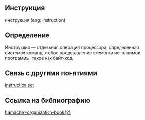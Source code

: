 ## Инструкция 
инструкция (eng: instruction) 

## Определение
Инструкция  —   отдельная операция процессора, определённая системой команд, любое представление элемента исполнимой программы, такое как байт-код.
## Связь с другими понятиями

[instruction set](https://github.com/vernikkkkkkkkkkkkkkkkkkk/concept/blob/main/virtual%20machines/instruction%20set/instruction%20set.md)

## Cсылка на библиографию

[hamacher-organization-book{2}](https://github.com/vernikkkkkkkkkkkkkkkkkkk/concept/blob/main/bibliography/instruction%20set/hamacher-organization-book%7B2%7D.md)
